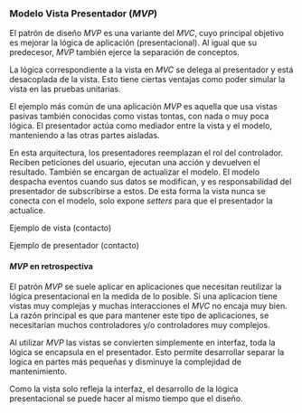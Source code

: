 ### Modelo Vista Presentador (_MVP_)
El patrón de diseño _MVP_ es una variante del _MVC_, cuyo principal objetivo es mejorar la lógica de aplicación (presentacional). Al igual que su predecesor, _MVP_ también ejerce la separación de conceptos.

La lógica correspondiente a la vista en _MVC_ se delega al presentador y está desacoplada de la vista. Esto tiene ciertas ventajas como poder simular la vista en las pruebas unitarias.

El ejemplo más común de una aplicación _MVP_ es aquella que usa vistas pasivas también conocidas como vistas tontas, con nada o muy poca lógica. El presentador actúa como mediador entre la vista y el modelo, manteniendo a las otras partes aisladas.

En esta arquitectura, los presentadores reemplazan el rol del controlador. Reciben peticiones del usuario, ejecutan una acción y devuelven el resultado. También se encargan de actualizar el modelo. El modelo despacha eventos cuando sus datos se modifican, y es responsabilidad del presentador de subscribirse a estos. De esta forma la vista nunca se conecta con el modelo, solo expone _setters_ para que el presentador la actualice.

Ejemplo de vista (contacto)

Ejemplo de presentador (contacto)

#### _MVP_ en retrospectiva
El patrón _MVP_ se suele aplicar en aplicaciones que necesitan reutilizar la lógica presentacional en la medida de lo posible. Si una aplicacion tiene vistas muy complejas y muchas interacciones el _MVC_ no encaja muy bien. La razón principal es que para mantener este tipo de aplicaciones, se necesitarían muchos controladores y/o controladores muy complejos.

Al utilizar _MVP_ las vistas se convierten simplemente en interfaz, toda la lógica se encapsula en el presentador. Esto permite desarrollar separar la logica en partes más pequeñas y disminuye la complejidad de mantenimiento.

Como la vista solo refleja la interfaz, el desarrollo de la lógica presentacional se puede hacer al mismo tiempo que el diseño.